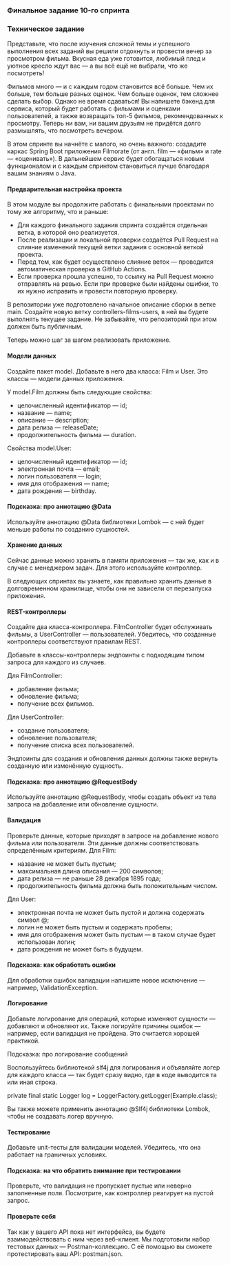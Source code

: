 ### Финальное задание 10-го спринта

### Техническое задание
Представьте, что после изучения сложной темы и успешного выполнения всех заданий вы решили отдохнуть и провести вечер за просмотром фильма. Вкусная еда уже готовится, любимый плед и уютное кресло ждут вас — а вы всё ещё не выбрали, что же посмотреть!

Фильмов много — и с каждым годом становится всё больше. Чем их больше, тем больше разных оценок. Чем больше оценок, тем сложнее сделать выбор. Однако не время сдаваться! Вы напишете бэкенд для сервиса, который будет работать с фильмами и оценками пользователей, а также возвращать топ-5 фильмов, рекомендованных к просмотру. Теперь ни вам, ни вашим друзьям не придётся долго размышлять, что посмотреть вечером.

В этом спринте вы начнёте с малого, но очень важного: создадите каркас Spring Boot приложения Filmorate (от англ. film — «фильм» и rate — «оценивать»). В дальнейшем сервис будет обогащаться новым функционалом и с каждым спринтом становиться лучше благодаря вашим знаниям о Java. 


#### Предварительная настройка проекта
В этом модуле вы продолжите работать с финальными проектами по тому же алгоритму, что и раньше:
* Для каждого финального задания спринта создаётся отдельная ветка, в которой оно реализуется.
* После реализации и локальной проверки создаётся Pull Request на слияние изменений текущей ветки задания с основной веткой проекта.
* Перед тем, как будет осуществлено слияние веток — проводится автоматическая проверка в GitHub Actions.
* Если проверка прошла успешно, то ссылку на Pull Request можно отправлять на ревью. Если при проверке были найдены ошибки, то их нужно исправить и провести повторную проверку.

В репозитории уже подготовлено начальное описание сборки в ветке main. Создайте новую ветку controllers-films-users, в ней вы будете выполнять текущее задание. Не забывайте, что репозиторий при этом должен быть публичным.

Теперь можно шаг за шагом реализовать приложение.

#### Модели данных
Создайте пакет model. Добавьте в него два класса: Film и User. Это классы — модели данных приложения.

У model.Film должны быть следующие свойства:
* целочисленный идентификатор — id;
* название — name;
* описание — description;
* дата релиза — releaseDate;
* продолжительность фильма — duration.

Свойства model.User:
* целочисленный идентификатор — id;
* электронная почта — email;
* логин пользователя — login;
* имя для отображения — name;
* дата рождения — birthday.


#### Подсказка: про аннотацию @Data
Используйте аннотацию @Data библиотеки Lombok — с ней будет меньше работы по созданию сущностей.


#### Хранение данных
Сейчас данные можно хранить в памяти приложения — так же, как и в случае с менеджером задач. Для этого используйте контроллер.

В следующих спринтах вы узнаете, как правильно хранить данные в долговременном хранилище, чтобы они не зависели от перезапуска приложения.

#### REST-контроллеры
Создайте два класса-контроллера. FilmController будет обслуживать фильмы, а UserController — пользователей. Убедитесь, что созданные контроллеры соответствуют правилам REST.

Добавьте в классы-контроллеры эндпоинты с подходящим типом запроса для каждого из случаев.

Для FilmController:
* добавление фильма;
* обновление фильма;
* получение всех фильмов.

Для UserController:
* создание пользователя;
* обновление пользователя;
* получение списка всех пользователей.

Эндпоинты для создания и обновления данных должны также вернуть созданную или изменённую сущность.

#### Подсказка: про аннотацию @RequestBody
Используйте аннотацию @RequestBody, чтобы создать объект из тела запроса на добавление или обновление сущности.

#### Валидация
Проверьте данные, которые приходят в запросе на добавление нового фильма или пользователя. Эти данные должны соответствовать определённым критериям. 
Для Film:
* название не может быть пустым;
* максимальная длина описания — 200 символов;
* дата релиза — не раньше 28 декабря 1895 года;
* продолжительность фильма должна быть положительным числом.

Для User:
* электронная почта не может быть пустой и должна содержать символ @;
* логин не может быть пустым и содержать пробелы;
* имя для отображения может быть пустым — в таком случае будет использован логин;
* дата рождения не может быть в будущем.

#### Подсказка: как обработать ошибки
Для обработки ошибок валидации напишите новое исключение — например, ValidationException.

#### Логирование
Добавьте логирование для операций, которые изменяют сущности — добавляют и обновляют их. Также логируйте причины ошибок — например, если валидация не пройдена. Это считается хорошей практикой.

Подсказка: про логирование сообщений

Воспользуйтесь библиотекой slf4j для логирования и объявляйте логер для каждого класса — так будет сразу видно, где в коде выводится та или иная строка.

private final static Logger log = LoggerFactory.getLogger(Example.class);

Вы также можете применить аннотацию @Slf4j библиотеки Lombok, чтобы не создавать логер вручную.

#### Тестирование
Добавьте unit-тесты для валидации моделей. Убедитесь, что она работает на граничных условиях.

#### Подсказка: на что обратить внимание при тестировании
Проверьте, что валидация не пропускает пустые или неверно заполненные поля. Посмотрите, как контроллер реагирует на пустой запрос.

#### Проверьте себя
Так как у вашего API пока нет интерфейса, вы будете взаимодействовать с ним через веб-клиент. Мы подготовили набор тестовых данных — Postman-коллекцию. С её помощью вы сможете протестировать ваш API: postman.json. 
